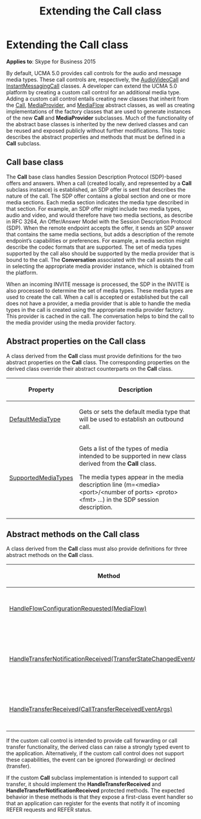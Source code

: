 ﻿---
title: Extending the Call class
TOCTitle: Extending the Call class
ms:assetid: bdbca8eb-0809-42a2-8cb1-c4d58fe796af
description: By default, UCMA 5.0 provides call controls for the audio and message media types. These call controls are, respectively, the AudioVideoCall and InstantMessagingCall classes.
ms:mtpsurl: https://msdn.microsoft.com/library/Dn466098(v=office.16)
ms:contentKeyID: 65240018
ms.date: 07/27/2015
mtps_version: v=office.16
---

# Extending the Call class


**Applies to**: Skype for Business 2015



By default, UCMA 5.0 provides call controls for the audio and message media types. These call controls are, respectively, the [AudioVideoCall](/dotnet/api/microsoft.rtc.collaboration.audiovideo.audiovideocall?view=ucma-api) and [InstantMessagingCall](/library/hh161841\(v=office.16\)) classes. A developer can extend the UCMA 5.0 platform by creating a custom call control for an additional media type. Adding a custom call control entails creating new classes that inherit from the [Call](/dotnet/api/microsoft.rtc.collaboration.call?view=ucma-api), [MediaProvider](/dotnet/api/microsoft.rtc.collaboration.componentmodel.mediaprovider?view=ucma-api), and [MediaFlow](/dotnet/api/microsoft.rtc.collaboration.componentmodel.mediaflow?view=ucma-api) abstract classes, as well as creating implementations of the factory classes that are used to generate instances of the new **Call** and **MediaProvider** subclasses. Much of the functionality of the abstract base classes is inherited by the new derived classes and can be reused and exposed publicly without further modifications. This topic describes the abstract properties and methods that must be defined in a **Call** subclass.

## Call base class

The **Call** base class handles Session Description Protocol (SDP)-based offers and answers. When a call (created locally, and represented by a **Call** subclass instance) is established, an SDP offer is sent that describes the nature of the call. The SDP offer contains a global section and one or more media sections. Each media section indicates the media type described in that section. For example, an SDP offer might include two media types, audio and video, and would therefore have two media sections, as describe in RFC 3264, An Offer/Answer Model with the Session Description Protocol (SDP). When the remote endpoint accepts the offer, it sends an SDP answer that contains the same media sections, but adds a description of the remote endpoint’s capabilities or preferences. For example, a media section might describe the codec formats that are supported. The set of media types supported by the call also should be supported by the media provider that is bound to the call. The **Conversation** associated with the call assists the call in selecting the appropriate media provider instance, which is obtained from the platform.

When an incoming INVITE message is processed, the SDP in the INVITE is also processed to determine the set of media types. These media types are used to create the call. When a call is accepted or established but the call does not have a provider, a media provider that is able to handle the media types in the call is created using the appropriate media provider factory. This provider is cached in the call. The conversation helps to bind the call to the media provider using the media provider factory.

## Abstract properties on the Call class

A class derived from the **Call** class must provide definitions for the two abstract properties on the **Call** class. The corresponding properties on the derived class override their abstract counterparts on the **Call** class.

<table>
<colgroup>
<col />
<col />
</colgroup>
<thead>
<tr class="header">
<th><p>Property</p></th>
<th><p>Description</p></th>
</tr>
</thead>
<tbody>
<tr class="odd">
<td><p><a href="https://msdn.microsoft.com/library/hh381972(v=office.16)">DefaultMediaType</a></p></td>
<td><p>Gets or sets the default media type that will be used to establish an outbound call.</p></td>
</tr>
<tr class="even">
<td><p><a href="https://msdn.microsoft.com/library/hh350179(v=office.16)">SupportedMediaTypes</a></p></td>
<td><p>Gets a list of the types of media intended to be supported in new class derived from the <strong>Call</strong> class.</p>
<p>The media types appear in the media description line (m=&lt;media&gt; &lt;port&gt;/&lt;number of ports&gt; &lt;proto&gt; &lt;fmt&gt; ...) in the SDP session description.</p></td>
</tr>
</tbody>
</table>


## Abstract methods on the Call class

A class derived from the **Call** class must also provide definitions for three abstract methods on the **Call** class.

<table>
<colgroup>
<col />
<col />
</colgroup>
<thead>
<tr class="header">
<th><p>Method</p></th>
<th><p>Description</p></th>
</tr>
</thead>
<tbody>
<tr class="odd">
<td><p><a href="https://msdn.microsoft.com/library/hh350189(v=office.16)">HandleFlowConfigurationRequested(MediaFlow)</a></p></td>
<td><p>Synchronously raises the flow to the application.</p>
<p>protected abstract bool HandleFlowConfigurationRequested(MediaFlow mediaFlow)</p></td>
</tr>
<tr class="even">
<td><p><a href="/dotnet/api/microsoft.rtc.collaboration.call.handletransfernotificationreceived?view=ucma-api">HandleTransferNotificationReceived(TransferStateChangedEventArgs)</a></p></td>
<td><p>Handles a transfer notification event in a class derived from the <strong>Call</strong> class.</p>
<p>protected abstract void HandleTransferNotificationReceived(TransferStateChangedEventArgs e)</p></td>
</tr>
<tr class="odd">
<td><p><a href="/dotnet/api/microsoft.rtc.collaboration.call.handletransferreceived?view=ucma-api">HandleTransferReceived(CallTransferReceivedEventArgs)</a></p></td>
<td><p>Handles a transfer event in a class derived from the <strong>Call</strong> class.</p>
<p>protected abstract void HandleTransferReceived(CallTransferReceivedEventArgs e)</p></td>
</tr>
</tbody>
</table>


If the custom call control is intended to provide call forwarding or call transfer functionality, the derived class can raise a strongly typed event to the application. Alternatively, if the custom call control does not support these capabilities, the event can be ignored (forwarding) or declined (transfer).

If the custom **Call** subclass implementation is intended to support call transfer, it should implement the **HandleTransferReceived** and **HandleTransferNotificationReceived** protected methods. The expected behavior in these methods is that they expose a first-class event handler so that an application can register for the events that notify it of incoming REFER requests and REFER status.

